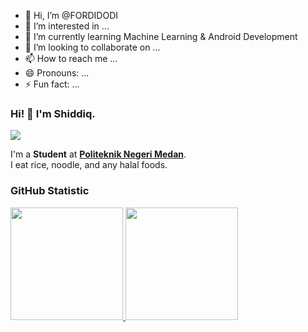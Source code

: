 - 👋 Hi, I’m @FORDIDODI
- 👀 I’m interested in ...
- 🌱 I’m currently learning Machine Learning & Android Development
- 💞️ I’m looking to collaborate on ...
- 📫 How to reach me ...
- 😄 Pronouns: ...
- ⚡ Fun fact: ...

### Hi! 👋 I'm Shiddiq.
![](https://komarev.com/ghpvc/?username=FORDIDODI&style=flat-square)

I'm a **Student** at **[Politeknik Negeri Medan](https://polmed.ac.id/)**.<br>
I eat rice, noodle, and any halal foods.

### GitHub Statistic

<p align="left">

<a href="https://github.com/RORDIDODI">
  <img height="180em" src="https://github-readme-stats-eight-theta.vercel.app/api?username=FORDIDODI&show_icons=true&theme=algolia&include_all_commits=true&count_private=true"/>
  <img height="180em" src="https://github-readme-stats-eight-theta.vercel.app/api/top-langs/?username=FORDIDODI&layout=compact&theme=algolia"/>
</a>

</p>

<!---
FORDIDODI/FORDIDODI is a ✨ special ✨ repository because its `README.md` (this file) appears on your GitHub profile.
You can click the Preview link to take a look at your changes.
--->
